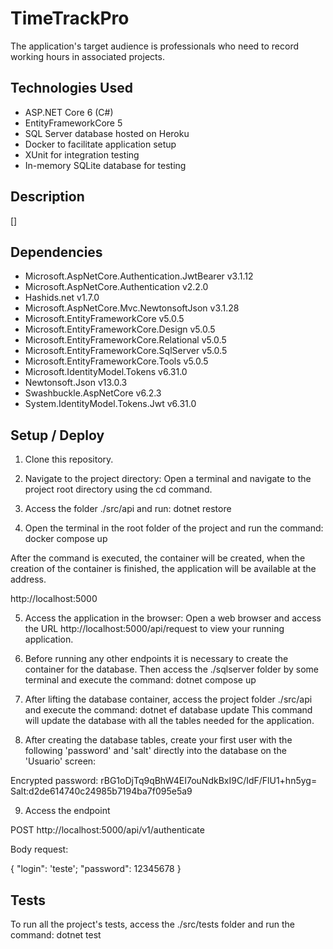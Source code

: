 # TimeTrackPro

The application's target audience is professionals who need to record working hours in associated projects.

## Technologies Used

- ASP.NET Core 6 (C#)
- EntityFrameworkCore 5
- SQL Server database hosted on Heroku
- Docker to facilitate application setup
- XUnit for integration testing
- In-memory SQLite database for testing

## Description

[]

## Dependencies

- Microsoft.AspNetCore.Authentication.JwtBearer v3.1.12
- Microsoft.AspNetCore.Authentication v2.2.0
- Hashids.net v1.7.0
- Microsoft.AspNetCore.Mvc.NewtonsoftJson v3.1.28
- Microsoft.EntityFrameworkCore v5.0.5
- Microsoft.EntityFrameworkCore.Design v5.0.5
- Microsoft.EntityFrameworkCore.Relational v5.0.5
- Microsoft.EntityFrameworkCore.SqlServer v5.0.5
- Microsoft.EntityFrameworkCore.Tools v5.0.5
- Microsoft.IdentityModel.Tokens v6.31.0
- Newtonsoft.Json v13.0.3
- Swashbuckle.AspNetCore v6.2.3
- System.IdentityModel.Tokens.Jwt v6.31.0

## Setup / Deploy

1. Clone this repository.

2. Navigate to the project directory: Open a terminal and navigate to the project root directory using the cd command.

3. Access the folder ./src/api and run: dotnet restore 

4. Open the terminal in the root folder of the project and run the command: 
docker compose up

After the command is executed, the container will be created, when the creation of the container is finished, the application will be available at the address. 

http://localhost:5000

5. Access the application in the browser: Open a web browser and access the URL 
http://localhost:5000/api/request to view your running application.

6. Before running any other endpoints it is necessary to create the container for the database. Then access the ./sqlserver folder by some terminal and execute the command: dotnet compose up

7. After lifting the database container, access the project folder ./src/api and execute the command:
dotnet ef database update
This command will update the database with all the tables needed for the application.

8. After creating the database tables, create your first user with the following 'password' and 'salt' directly into the database on the 'Usuario' screen:

Encrypted password: rBG1oDjTq9qBhW4EI7ouNdkBxI9C/IdF/FlU1+hn5yg=
Salt:d2de614740c24985b7194ba7f095e5a9


9. Access the endpoint 

POST
http://localhost:5000/api/v1/authenticate

Body request:

{ "login": 'teste'; 
  "password": 12345678 
}

## Tests

To run all the project's tests, access the ./src/tests folder and run the command:
dotnet test

